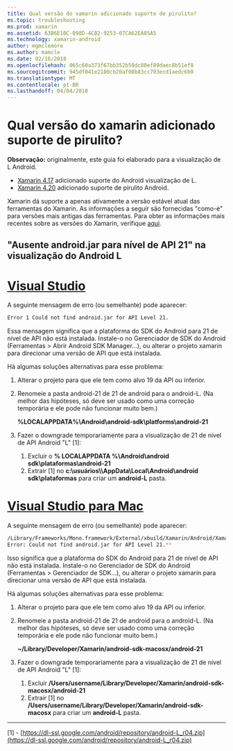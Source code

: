 ```yaml
---
title: Qual versão do xamarin adicionado suporte de pirulito?
ms.topic: troubleshooting
ms.prod: xamarin
ms.assetid: 63B6E10C-098D-4C82-9253-07CA62EA85A5
ms.technology: xamarin-android
author: mgmclemore
ms.author: mamcle
ms.date: 02/16/2018
ms.openlocfilehash: 065c68a373f67bb352b59dc88ef89daec8b51ef8
ms.sourcegitcommit: 945df041e2180cb20af08b83cc703ecd1aedc6b0
ms.translationtype: MT
ms.contentlocale: pt-BR
ms.lasthandoff: 04/04/2018
---
```

# <a name="what-version-of-xamarinandroid-added-lollipop-support"></a>Qual versão do xamarin adicionado suporte de pirulito?

**Observação:** originalmente, este guia foi elaborado para a visualização de L Android.

-   [Xamarin 4.17](https://developer.xamarin.com/releases/android/xamarin.android_4/xamarin.android_4.17/) adicionado suporte do Android visualização de L.
-   [Xamarin 4.20](https://developer.xamarin.com/releases/android/xamarin.android_4/xamarin.android_4.20/) adicionado suporte de pirulito Android.

Xamarin dá suporte a apenas ativamente a versão estável atual das ferramentas do Xamarin. As informações a seguir são fornecidas "como-é" para versões mais antigas das ferramentas. Para obter as informações mais recentes sobre as versões do Xamarin, verifique [aqui](http://releases.xamarin.com/).

## <a name="missing-androidjar-for-api-level-21-in-android-l-preview"></a>"Ausente android.jar para nível de API 21" na visualização do Android L

# <a name="visual-studiotabvswin"></a>[Visual Studio](#tab/vswin)

A seguinte mensagem de erro (ou semelhante) pode aparecer:

```cmd
Error 1 Could not find android.jar for API Level 21.
```

Essa mensagem significa que a plataforma do SDK do Android para 21 de nível de API não está instalada. Instale-o no Gerenciador de SDK do Android (Ferramentas > Abrir Android SDK Manager...), ou alterar o projeto xamarin para direcionar uma versão de API que está instalada.

Há algumas soluções alternativas para esse problema:

1. Alterar o projeto para que ele tem como alvo 19 da API ou inferior.

2. Renomeie a pasta android-21 de 21 de android para o android-L. (Na melhor das hipóteses, só deve ser usado como uma correção temporária e ele pode não funcionar muito bem.)

   **%LOCALAPPDATA%\\Android\\android-sdk\\platforms\\android-21**

3. Fazer o downgrade temporariamente para a visualização de 21 de nível de API Android "L" [1]:

    1.  Excluir o **% LOCALAPPDATA %\\Android\\android sdk\\plataformas\\android-21** 
    2.  Extrair [1] no **c:\\usuários\\<username>\\AppData\\Local\\Android\\android sdk\\plataformas** para criar um **android-L** pasta.

# <a name="visual-studio-for-mactabvsmac"></a>[Visual Studio para Mac](#tab/vsmac)

A seguinte mensagem de erro (ou semelhante) pode aparecer:

```bash
/Library/Frameworks/Mono.framework/External/xbuild/Xamarin/Android/Xamarin.Android.Common.targets: 
Error: Could not find android.jar for API Level 21.**
```

Isso significa que a plataforma do SDK do Android para 21 de nível de API não está instalada. Instale-o no Gerenciador de SDK do Android (Ferramentas > Gerenciador de SDK...), ou alterar o projeto xamarin para direcionar uma versão de API que está instalada.

Há algumas soluções alternativas para esse problema:

1. Alterar o projeto para que ele tem como alvo 19 da API ou inferior.

2. Renomeie a pasta android-21 de 21 de android para o android-L. (Na melhor das hipóteses, só deve ser usado como uma correção temporária e ele pode não funcionar muito bem.)

   **~/Library/Developer/Xamarin/android-sdk-macosx/android-21**

3. Fazer o downgrade temporariamente para a visualização de 21 de nível de API Android "L" [1]:

    1.  Excluir **/Users/username/Library/Developer/Xamarin/android-sdk-macosx/android-21**
    2.  Extrair [1] no **/Users/username/Library/Developer/Xamarin/android-sdk-macosx** para criar um **android-L** pasta.

-----


[1] - [https://dl-ssl.google.com/android/repository/android-L_r04.zip](https://dl-ssl.google.com/android/repository/android-L_r04.zip)

